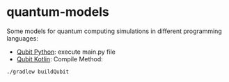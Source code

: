# quantum-models
Some models for quantum computing simulations in different programming languages:
- [Qubit Python](https://github.com/nano-bytes/quantum-models/tree/master/qubit/python): execute main.py file
- [Qubit Kotlin](https://github.com/nano-bytes/quantum-models/tree/master/qubit/kotlin): Compile Method:
```
./gradlew buildQubit
```
